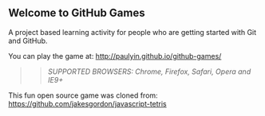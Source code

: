 ## Welcome to GitHub Games

A project based learning activity for people who are getting started with Git and GitHub.

You can play the game at: http://paulyin.github.io/github-games/

>> _*SUPPORTED BROWSERS*: Chrome, Firefox, Safari, Opera and IE9+_

This fun open source game was cloned from: https://github.com/jakesgordon/javascript-tetris
